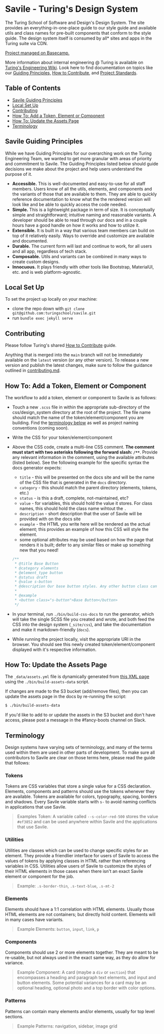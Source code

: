 # Savile - Turing's Design System

The Turing School of Software and Design's Design System. The site provides an everything-in-one-place guide to our style guide and available utils and class names for pre-built components that conform to the style guide. The design system itself is consumed by all* sites and apps in the Turing suite via CDN.

[Project managed on Basecamp.](https://3.basecamp.com/3494409/projects/19192671)

More information about internal engineering @ Turing is available on [Turing's Engineering Wiki](https://www.notion.so/Engineering-Wiki-29887c546265429db78560f47525d9f2). Look here to find documentation on topics like our [Guiding Principles,](https://www.notion.so/Guiding-Principles-57dc38f1b6454645bf23b252bc22b440) [How to Contribute](https://www.notion.so/How-to-Contribute-1b88e17f755c491989e4b2bc84db93c7), and [Project Standards](https://www.notion.so/Project-Standards-889a4f2b26b04dc091039f209f823c3c).

## Table of Contents

- [Savile Guiding Principles](#savile-guiding-principles)
- [Local Set Up](#local-set-up)
- [Contributing](#contributing)
- [How To: Add a Token, Element or Component](#how-to-add-a-token-element-or-component)
- [How To: Update the Assets Page](#how-to-update-the-assets-page)
- [Terminology](#terminology)

## Savile Guiding Principles

While we have Guiding Principles for our overarching work on the Turing Engineering Team, we wanted to get more granular with areas of priority and commitment to Savile. The Guiding Principles listed below should guide decisions we make about the project and help users understand the purpose of it.

- **Accessible.** This is well-documented and easy-to-use for all staff members. Users know of all the utils, elements, and components and the variants of those that are available to them. They are able to quickly reference documentation to know what the the rendered version will look like and be able to quickly access the code needed.
- **Simple.** This is a lightweight package in term of size. It is conceptually simple and straightforward; intuitive naming and reasonable variants. A developer should be able to read through our docs and in a couple hours have a good handle on how it works and how to utilize it.
- **Extensible.** It is built in a way that various team members can build on top of it relatively easily. Ways to override and customize are available and documented.
- **Durable.** The current form will last and continue to work, for all users and all app, regardless of tech stack.
- **Composable.** Utils and variants can be combined in many ways to create custom designs.
- **Innocuous.** It plays friendly with other tools like Bootstrap, MaterialUI, etc. and is web platform-agnostic.

## Local Set Up

To set the project up locally on your machine:

- clone the repo down with `git clone git@github.com:turingschool/savile.git`
- run `bundle exec jekyll serve`

## Contributing

Please follow Turing's shared [How to Contribute](https://www.notion.so/turingschool/How-to-Contribute-1b88e17f755c491989e4b2bc84db93c7) guide.

Anything that is merged into the `main` branch will not be immediately available on the `latest` version (or any other version). To release a new version and publish the latest changes, make sure to follow the guidance outlined in [contributing.md](./contributing.md).

## How To: Add a Token, Element or Component

The workflow to add a token, element or component to Savile is as follows:

- Touch a new `.scss` file in within the appropriate sub-directory of the css/design_system directory at the root of the project. The file name should match the name of the token/element/component you are building. Find the [terminology below](#terminology) as well as project naming conventions (coming soon).
- Write the CSS for your token/element/component
- Above the CSS code, create a multi-line CSS comment. **The comment must start with two asterisks following the forward slash: `/**`**. Provide any relevant information in the comment, using the available attributes (listed below). See the following example for the specific syntax the docs generator expects:
    - `title` - this will be presented on the docs site and will be the name of the CSS file that is generated in the `docs` directory.
    - `category` - this should match the parent directory (elements, tokens, etc.)
    - `status` - is this a draft, complete, not-maintained, etc?
    - `value` - for variables, this should hold the value it stores. For class names, this should hold the class name wihtout the `.`
    - `description` - short description that the user of Savile will be provided with on the docs site
    - `example` - the HTML you write here will be rendered as the actual element; this provides an example of how this CSS will style the element.
    - some optional attributes may be used based on how the page that renders it is built; defer to any similar files or make up something new that you need!

    ```css
    /**
     * @title Base Button
     * @category elements
     * @element_type button
     * @status draft
     * @value s-button
     * @description Our base button styles. Any other button class can be used in addition to this, to get the desired variant.
     *
     * @example
     * <button class="s-button">Base Button</button>
     */
    ```

- In your terminal, run `./bin/build-css-docs` to run the generator, which will take the single SCSS file you created and wrote, and both feed the CSS into the design system (`_site/css`), and take the documentation and make it markdown-friendly (`docs`).
- While running the project locally, visit the appropriate URI in the browser. You should see this newly created token/element/component displayed with it's respective information.

## How To: Update the Assets Page

The `_data/assets.yml` file is dynamically generated from [this XML page](https://turing-savile-assets.s3.amazonaws.com/?list-type=2) using the `./bin/build-assets-data` script.

If changes are made to the S3 bucket (add/remove files), then you can update the assets page in the docs by re-running the script:

```bash
$ ./bin/build-assets-data
```

If you'd like to add to or update the assets in the S3 bucket and don't have access, please post a message in the #fancy-boots channel on Slack.

## Terminology

Design systems have varying sets of terminology, and many of the terms used within them are used in other parts of development. To make sure all contributors to Savile are clear on those terms here, please read the guide that follows:

### Tokens

Tokens are CSS variables that store a single value for a CSS declaration. Elements, components and patterns should use the tokens whenever they are available. Tokens are available for colors, typography, spacing, borders and shadows. Every Savile variable starts with `s-` to avoid naming conflicts in applications that use Savile.

>Examples Token: A variable called `--s-color-red-500` stores the value `#ef3852` and can be used anywhere within Savile and the applications that use Savile.

### Utilities

Utilities are classes which can be used to change specific styles for an element. They provide a friendlier interface for users of Savile to access the values of tokens by applying classes in HTML rather than referencing variables in CSS. Utilities allow users of Savile to customize the styles of their HTML elements in those cases when there isn't an exact Savile element or component for the job.

> Example: `.s-border-thin`, `.s-text-blue`, `.s-mt-2`

### Elements

Elements should have a 1:1 correlation with HTML elements. Usually those HTML elements are not containers; but directly hold content. Elements will in many cases have variants.

>Example Elements: `button`, `input`, `link`, `p`

### Components

Components should use 2 or more elements together. They are meant to be re-usable, but not always used in the exact same way, as they do allow for variance.

>Example Component: A card (maybe a `div` or `section`) that encompasses a heading and paragraph text elements, and input and button elements. Some potential variances for a card may be an optional heading, optional photo and a top border with color options.

### Patterns

Patterns can contain many elements and/or elements, usually for top level sections.

>Example Patterns: navigation, sidebar, image grid